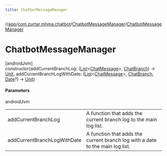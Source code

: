 ```yaml
---
title: ChatbotMessageManager
---
```

//[app](../../../index.html)/[com.zurtar.mhma.chatbot](../index.html)/[ChatbotMessageManager](index.html)/[ChatbotMessageManager](-chatbot-message-manager.html)



# ChatbotMessageManager



[androidJvm]\
constructor(addCurrentBranchLog: ([List](https://kotlinlang.org/api/core/kotlin-stdlib/kotlin.collections/-list/index.html)&lt;[ChatMessage](../../com.zurtar.mhma.data/-chat-message/index.html)&gt;, [ChatBranch](../-chat-branch/index.html)) -&gt; [Unit](https://kotlinlang.org/api/core/kotlin-stdlib/kotlin/-unit/index.html), addCurrentBranchLogWithDate: ([List](https://kotlinlang.org/api/core/kotlin-stdlib/kotlin.collections/-list/index.html)&lt;[ChatMessage](../../com.zurtar.mhma.data/-chat-message/index.html)&gt;, [ChatBranch](../-chat-branch/index.html), [Date](https://developer.android.com/reference/kotlin/java/util/Date.html)?) -&gt; [Unit](https://kotlinlang.org/api/core/kotlin-stdlib/kotlin/-unit/index.html))



#### Parameters


androidJvm

| | |
|---|---|
| addCurrentBranchLog | A function that adds the current branch log to the main log list. |
| addCurrentBranchLogWithDate | A function that adds the current branch log with a date to the main log list. |



